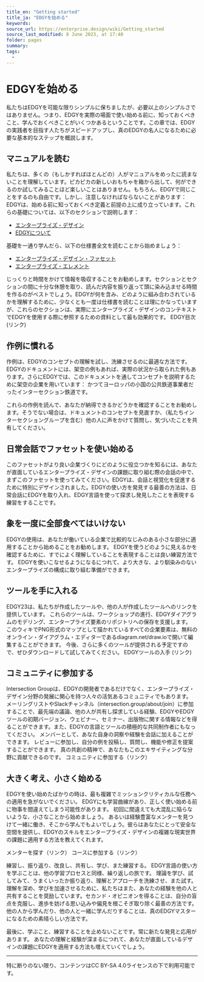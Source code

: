 ```yaml
---
title_en: "Getting started"
title_ja: "EDGYを始める"
keywords: 
source_url: https://enterprise.design/wiki/Getting_started
source_last_modified: 8 June 2023, at 17:40
folder: pages
summary:
tags: 
  - 
---
```

# EDGYを始める
私たちはEDGYを可能な限りシンプルに保ちましたが、必要以上のシンプルさではありません。つまり、EDGYを実際の場面で使い始める前に、知っておくべきこと、学んでおくべきことがいくつかあるということです。この章では、EDGYの実践者を目指す人たちがスピードアップし、真のEDGYの名人になるために必要な基本的なステップを概説します。
## マニュアルを読む
私たちは、多くの（もしかすればほとんどの）人がマニュアルをめったに読まないことを理解しています。ピカピカの新しいおもちゃを箱から出して、何ができるのか試してみることほど楽しいことはありません。もちろん、EDGYで同じことをするのも自由です。しかし、注意しなければならないことがあります：EDGYは、始める前に知っておくべき定義と前提の上に成り立っています。これらの基礎については、以下のセクションで説明します：
- [エンタープライズ・デザイン](enterprise_design_ja.md)
- [EDGYについて](about_EDGY_ja.md)

基礎を一通り学んだら、以下の仕様書全文を読むことから始めましょう：
- [エンタープライズ・デザイン・ファセット](enterprise_design_facets_ja/enterprise_design_facets_ja.md)
- [エンタープライズ・エレメント](enterprise_elements_ja/enterprise_elements_ja.md)

じっくりと時間をかけて情報を吸収することをお勧めします。セクションとセクションの間に十分な休憩を取り、読んだ内容を振り返って頭に染み込ませる時間を作るのがベストでしょう。EDGYが何を含み、どのように組み合わされているかを理解するために、少なくとも一度は仕様書を読むことは理にかなっていますが、これらのセクションは、実際にエンタープライズ・デザインのコンテキストでEDGYを使用する際に参照するための資料として最も効果的です。
EDGY目次 (リンク)
## 作例に慣れる
作例は、EDGYのコンセプトの理解を試し、洗練させるのに最適な方法です。EDGYのドキュメントには、架空の例もあれば、実際の状況から取られた例もあります。さらにEDGYでは、このドキュメントを通してコンセプトを説明するために架空の企業を用いています： かつてヨーロッパの小国の公共鉄道事業者だったインターセクション鉄道です。

これらの作例を読んで、あなたが納得できるかどうかを確認することをお勧めします。そうでない場合は、ドキュメントのコンセプトを見直すか、（私たちインターセクショングループを含む）他の人に声をかけて質問し、気づいたことを共有してください。

## 日常会話でファセットを使い始める
このファセットがより良い企業づくりにどのように役立つかを知るには、あなたが直面しているエンタープライズ・デザインの課題に取り組む際の会話の中で、まずこのファセットを使ってみてください。EDGYは、会話と視覚化を促進するために特別にデザインされました。EDGYの使い方を発見する最善の方法は、日常会話にEDGYを取り入れ、EDGY言語を使って探求し発見したことを表現する練習をすることです。

## 象を一度に全部食べてはいけない
EDGYの使用は、あなたが働いている企業で比較的なじみのある小さな部分に適用することから始めることをお勧めします。 EDGYを使うどのように見えるかを確認するために、すでによく理解していることを表現することは良い練習方法です。 EDGYを使いこなせるようになるにつれて、より大きな、より馴染みのないエンタープライズの構成に取り組む準備ができます。

## ツールを手に入れる
EDGY23は、私たちが作成したツールや、他の人が作成したツールへのリンクを提供しています。 これらのツールは、ワークショップの進行、EDGYダイアグラムのモデリング、エンタープライズ要素のリポジトリへの保存を支援します。 このウィキでPNG形式のマップとして描かれているすべての企業要素は、無料のオンライン・ダイアグラム・エディターであるdiagram.net/draw.ioで開いて編集することができます。
今後、さらに多くのツールが提供される予定ですので、ぜひダウンロードして試してみてください。
EDGYツールの入手 (リンク)

## コミュニティに参加する
Intersection Groupは、EDGYの開発者であるだけでなく、エンタープライズ・デザイン分野の発展に関心を持つ人々の活気あるコミュニティでもあります。 メーリングリストやSlackチャンネル（intersection.group/about/join）に参加することで、最先端の議論、他の人が共有し探求している経験、EDGYやEDGYツールの初期バージョン、ウェビナー、セミナー、出版物に関する情報などを得ることができます。また、EDGYの言語とツールの積極的な共同制作者にもなってください。 メンバーとして、あなた自身の洞察や経験を会話に加えることができます。 レビューに参加し、自分の例を投稿し、質問し、機能や修正を提案することができます。 真の共創の精神で、あなたもこのエキサイティングな分野に貢献できるのです。
コミュニティに参加する（リンク）

## 大きく考え、小さく始める
EDGYを使い始めたばかりの時は、最も複雑でミッションクリティカルな任務への適用を急がないでください。 EDGYにも学習曲線があり、正しく使い始める前に物事を間違えてしまう可能性があります。 初回に間違えても大混乱に陥らないような、小さなことから始めましょう。 あるいは経験豊富なメンターを見つけて一緒に働き、そこから学んでもよいでしょう。彼らはあなたにとって安全な空間を提供し、EDGYのスキルをエンタープライズ・デザインの複雑な現実世界の課題に適用する方法を教えてくれます。

メンターを探す（リンク）
コースに参加する（リンク）

練習し、振り返り、改良し、共有し、学び、また練習する。 EDGY言語の使い方を学ぶことは、他の学習プロセスと同様、繰り返しの旅です。 理論を学び、試してみて、うまくいったか振り返り、理解とアプローチを洗練させ、また試す。 理解を深め、学びを加速させるために、私たちはまた、あなたの経験を他の人と共有することを奨励しています。セカンド・オピニオンを得ることは、自分の盲点を克服し、進歩を妨げる思い込みや偏見を根こそぎ取り除く最善の方法です。他の人から学んだり、他の人と一緒に学んだりすることは、真のEDGYマスターになるための素晴らしい方法です。

最後に、学ぶこと、練習することを止めないことです。常に新たな発見と応用があります。 あなたの理解と経験が深まるにつれて、あなたが直面しているデザインの課題にEDGYを適用する方法も増えていくでしょう。

---
特に断りのない限り、コンテンツはCC BY-SA 4.0ライセンスの下で利用可能です。

